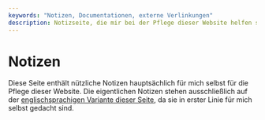 ```yaml
---
keywords: "Notizen, Documentationen, externe Verlinkungen"
description: Notizseite, die mir bei der Pflege dieser Website helfen soll
---
```


# Notizen

Diese Seite enthält nützliche Notizen hauptsächlich für mich selbst
für die Pflege dieser Website.  Die eigentlichen Notizen stehen
ausschließlich auf der [englischsprachigen Variante dieser
Seite](../en/scratchpad.html), da sie in erster Linie für mich selbst
gedacht sind.
